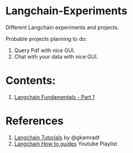 # Langchain-Experiments
Different Langchain experiments and projects.

Probable projects planning to do:
1. Query Pdf with nice GUI.
2. Chat with your data with nice GUI.

# Contents:
1. [Langchain Fundamentals - Part 1](LangChain_Cookbook_Part_1-Fundamentals.ipynb)

# References
1. [Langchain Tutorials](https://github.com/sushant097/Langchain-Experiments.git) by @gkamradt
2. [Langchain How to guides](https://www.youtube.com/watch?v=ZzgUqFtxgXI&list=PL8motc6AQftk1Bs42EW45kwYbyJ4jOdiZ) Youtube Playlist